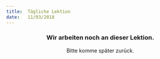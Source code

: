 ```yaml
---
title:  Tägliche Lektion
date:   11/03/2018
---
```


### <center>Wir arbeiten noch an dieser Lektion.</center>
<center>Bitte komme später zurück.</center>